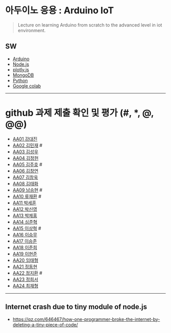 # 아두이노 응용 : Arduino IoT
> Lecture on learning Arduino from scratch to the advanced level in iot environment.

## SW
- [Arduino](https://www.arduino.cc/)
- [Node.js](https://nodejs.org/ko/)
- [plotly.js](https://plot.ly/)
- [MongoDB](https://www.mongodb.com/download-center#community)
- [Python](https://www.anaconda.com)
- [Google colab](https://colab.research.google.com/)
---

# github 과제 제출 확인 및 평가 (#, *, @, @@)
- [AA01	강대진](https://github.com/ijdaejin/aa01)
- [AA02	김민재]() #
- [AA03	김성우](https://github.com/Gukdoli/AA03)
- [AA04	김정헌](https://github.com/jhkedwardkim/AA04)
- [AA05 김주호]() #
- [AA06	김창연](https://github.com/ckddus/AA06)
- [AA07	김창욱](https://github.com/HM0007/AA07)
- [AA08	김태화](https://github.com/TAaHwa/AA08)
- [AA09 남승현]() #
- [AA10	류재환]() #
- [AA11	박세훈](https://github.com/uoooyas/AA11)
- [AA12	박신영](https://github.com/zachpaul7/AA12)
- [AA13 박제홍](https://github.com/qkrwpghd27/AA13)
- [AA14	심준혁](https://github.com/dsfaewf/AA14)
- [AA15	이상혁]() #
- [AA16	이승무](https://github.com/LSeungMOO/AA16)
- [AA17	이승준](https://github.com/q1w2e3r4god/AA17)
- [AA18	이준희](https://github.com/LJunHee/AA18)
- [AA19	이현준](https://github.com/junlee00/aa19) 
- [AA20	임태형](https://github.com/vmvvmvvmv/AA20) 
- [AA21	정동현](https://github.com/DongHyunYee/AA21)
- [AA22	정지환]() #
- [AA23	정희서](https://github.com/HiSeoJeong/AA23) 
- [AA24	최재형](https://github.com/june6297/aa24)

---
## Internet crash due to tiny module of node.js
* https://qz.com/646467/how-one-programmer-broke-the-internet-by-deleting-a-tiny-piece-of-code/


